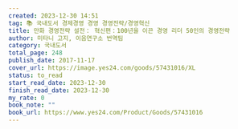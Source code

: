 ```yaml
---
created: 2023-12-30 14:51
tag: 📚 국내도서 경제경영 경영 경영전략/경영혁신
title: 만화 경영전략 설전： 혁신편：100년을 이끈 경영 리더 50인의 경영전략
author: 미타니 고지, 이음연구소 번역팀
category: 국내도서
total_page: 248
publish_date: 2017-11-17
cover_url: https://image.yes24.com/goods/57431016/XL
status: to_read
start_read_date: 2023-12-30
finish_read_date: 2023-12-30
my_rate: 0
book_note: ""
book_url: https://www.yes24.com/Product/Goods/57431016
---
```



